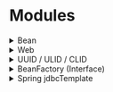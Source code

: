 # Modules

<details><summary>Bean</summary>
Spring이 관리하는 객체를 Bean이라고 함. 대개는 Spring Bean이라고 콕 짚어서 이야기한다.

예전에는 Bean에 대한 정보를 XML 파일로 써줬는데, 최근에는 Java의 Annotation으로 처리한다. 전자를 진정한 POJO라고 말하는 사람도 있지만, 후자가 너무 편하다. 여러 구현 중 선택하거나 값을
주입하는 건 소스코드 외부(XML 파일, 환경변수 등)를 활용하는 게 좋다.

Bean은 Java Config에서 @Bean 애너테이션을 써서 정의하거나, 해당 클래스에 @Component 애너테이션을 붙여주고 Scan한다(@ComponentScan 사용).

Spring Framework의 "bean" 모듈은 Spring Framework의 핵심 모듈 중 하나이며 Spring Framework의 기본 내장 모듈 입니다. 이 모듈은 Spring의 IoC (Inversion
of Control) 컨테이너와 DI (Dependency Injection) 기능을 제공하며, Spring 애플리케이션에서 객체를 관리하고 의존성을 주입하는 데 중요한 역할을 합니다.

bean 모듈의 핵심 기능은 다음과 같습니다:

1. **IoC 컨테이너**: Spring Framework의 IoC 컨테이너는 객체의 라이프사이클을 관리하고 객체를 생성, 초기화, 구성 및 파괴하는 역할을 합니다. 이를 통해 개발자는 자신이 작성한 클래스를
   일반적인 Java 객체처럼 사용하고 관리할 수 있습니다.

2. **의존성 주입 (DI)**: Spring은 의존성 주입(Dependency Injection)을 지원하여 객체 간의 의존성을 관리하고 주입할 수 있도록 합니다. 이를 통해 객체 간의 결합을 낮추고 테스트
   용이성을 향상시킵니다.

3. **빈 설정**: Spring의 bean 모듈은 XML, JavaConfig 또는 어노테이션을 사용하여 빈 설정을 정의할 수 있습니다. 이 설정을 통해 Spring은 어떤 클래스가 빈으로 생성되어 어떤 빈에
   주입될지를 알 수 있습니다.

4. **AOP (Aspect-Oriented Programming)**: Spring의 bean 모듈은 AOP를 지원하여 관점 지향 프로그래밍을 통해 관심사(Aspects)를 분리하고 적용할 수 있도록 합니다.

bean 모듈은 Spring Framework의 기본 내장 모듈 중 하나이며, Spring 애플리케이션을 개발하거나 구성할 때 가장 중요한 모듈 중 하나입니다. 이 모듈은 Spring Framework의 핵심이며,
Spring Boot 및 다른 Spring 프로젝트와 함께 사용되어 Spring 애플리케이션을 개발하는 데 필수적입니다.

Spring Framework의 "bean" 모듈에서 사용되는 주요 어노테이션들은 다음과 같습니다:

1. `@Component`: 이 어노테이션은 클래스를 Spring의 컴포넌트로 표시합니다. 스캔된 클래스를 Spring 컨테이너에 자동으로 등록하려고 할 때 사용합니다. `@Component` 어노테이션을 기반으로
   하는 다른 어노테이션들도 있으며, 이들은 특정 유형의 컴포넌트를 정의하는 데 사용됩니다.

```java

@Component
public class MyComponent {
    // 클래스 내용
}
```

2. `@Service`: 이 어노테이션은 `@Component`의 특수한 경우로, 비즈니스 로직을 수행하는 서비스 클래스를 정의할 때 사용합니다.

```java

@Service
public class MyService {
    // 서비스 로직
}
```

3. `@Repository`: 이 어노테이션은 데이터 액세스 객체 (DAO) 클래스를 정의할 때 사용됩니다. 주로 데이터베이스와 상호작용하는 클래스를 표시하는 데 사용됩니다.

```java

@Repository
public class MyRepository {
    // 데이터 액세스 로직
}
```

4. `@Controller`: Spring MVC 웹 애플리케이션에서 컨트롤러 클래스를 정의할 때 사용합니다. HTTP 요청을 처리하는 데 사용됩니다.

```java

@Controller
public class MyController {
    // 컨트롤러 로직
}
```

5. `@Configuration`: 이 어노테이션은 Java 기반의 설정 클래스를 정의할 때 사용합니다. 이 클래스는 Spring 빈 설정 정보를 포함하며, XML 설정 대신 Java 코드로 Spring 빈을
   구성할 수 있게 합니다.

```java

@Configuration
public class AppConfig {
    // 빈 설정 메서드들
}
```

6. `@Bean`: `@Configuration` 클래스 내에서 사용되며, 빈을 정의하는 메서드에 이 어노테이션을 추가합니다.

```java

@Configuration
public class AppConfig {
    @Bean
    public MyBean myBean() {
        return new MyBean();
    }
}
```

7. `@Autowired`: 이 어노테이션은 의존성 주입(DI)을 수행할 때 사용됩니다. Spring은 해당 필드, 생성자 또는 메서드의 매개변수에 알맞은 빈을 자동으로 주입합니다.

```java

@Service
public class MyService {
    private MyRepository myRepository;

    @Autowired
    public MyService(MyRepository myRepository) {
        this.myRepository = myRepository;
    }
}
```

이러한 어노테이션들은 Spring Framework의 bean 모듈을 사용하여 빈을 정의하고 관리하는 데 사용됩니다. 이를 통해 Spring 애플리케이션을 보다 간단하게 구성하고 의존성 주입을 수행할 수 있습니다.

</details>

<details><summary>Web</summary>
Spring Web 모듈은 Spring Framework의 일부로, 웹 애플리케이션을 개발하기 위한 핵심 기능과 도구를 제공하는 모듈입니다. 이 모듈은 주로 Spring MVC(모델-뷰-컨트롤러)와 Spring Webflux와 같은 웹 애플리케이션 프레임워크를 지원합니다.

Spring Web 모듈의 주요 특징과 기능은 다음과 같습니다:

1. **Spring MVC**: Spring MVC는 전통적인 웹 애플리케이션을 개발하는 데 사용되는 프레임워크로, 모델-뷰-컨트롤러 아키텍처를 기반으로 합니다. 이를 통해 웹 요청을 처리하고 응답을 생성하는 데
   사용됩니다. Spring MVC는 컨트롤러, 모델, 뷰와 같은 요소들을 구조화하고 이들을 쉽게 확장하고 사용자 지정할 수 있도록 지원합니다.

2. **RESTful 웹 서비스 지원**: Spring Web 모듈은 RESTful 웹 서비스를 빌드하고 제공하기 위한 다양한 도구와 어노테이션을 제공합니다. 이를 통해 REST API를 구축하고 사용할 수
   있습니다.

3. **데이터 바인딩 및 유효성 검사**: Spring Web은 HTTP 요청의 데이터를 자바 객체로 바인딩하고, 유효성 검사(validation)를 수행하는 기능을 제공합니다. 이를 통해 입력 데이터를 처리하고
   검증할 수 있습니다.

4. **보안 및 인증 지원**: Spring Security와 통합하여 보안 및 사용자 인증을 지원합니다. 이를 통해 웹 애플리케이션의 보안 요구사항을 쉽게 충족시킬 수 있습니다.

5. **웹소켓 지원**: Spring Web 모듈은 웹소켓 프로토콜을 지원하며, 실시간 웹 애플리케이션을 구축할 때 사용할 수 있습니다.

6. **통합 테스트 지원**: Spring Web 모듈은 웹 애플리케이션의 통합 테스트를 위한 기능을 제공하여 웹 애플리케이션의 동작을 검증할 수 있도록 도와줍니다.

Spring Web 모듈은 Spring Framework의 핵심 부분 중 하나로, 웹 애플리케이션을 빠르고 효과적으로 개발할 수 있도록 도와주는 강력한 도구와 기능을 제공합니다. 이 모듈은 Spring Boot와
함께 사용되어 개발자가 빠르게 웹 애플리케이션을 구축하고 관리할 수 있도록 도와줍니다.

- @Controller: 컨트롤러 클래스를 정의하는 어노테이션으로, 웹 요청을 처리하는 역할을 합니다.
- @RequestMapping (또는 @GetMapping, @PostMapping, @PutMapping, @DeleteMapping): 요청 URL과 메서드를 매핑하는 데 사용되는 어노테이션입니다.
- @RequestParam: URL 파라미터를 메서드의 매개변수로 바인딩하는 데 사용되는 어노테이션입니다.
- @PathVariable: URL 경로 변수를 메서드의 매개변수로 바인딩하는 데 사용되는 어노테이션입니다.
- @ResponseBody: 메서드가 JSON 또는 XML과 같은 데이터를 직접 반환하는 데 사용되는 어노테이션입니다.
- @ModelAttribute: 모델 객체를 생성하고 뷰에 전달하는 데 사용되는 어노테이션입니다.
- @Valid: 객체 유효성 검사를 활성화하는 데 사용되는 어노테이션입니다.

```java

@RestController // 해당 클래스가 RESTful 웹 서비스에서 JSON 또는 XML 형식의 응답을 생성하는 역할을 수행
@RequestMapping("/comments") // 컨트롤러 메서드 또는 클래스에 적용되며, 요청 URL과 요청 메서드(GET, POST, PUT, DELETE 등)를 매핑시킬 때 사용
public class CommentController {
    @GetMapping() //HTTP GET 요청에 응답하는 컨트롤러 메서드에 적용됩니다.
    public List<CommentDto> getComments(@RequestParam("postId") String postId) {
        List<CommentDto> foundCommentDtos = commentDtos.stream().filter(commentDto -> commentDto.getPostId().equals(postId)).toList();
        return foundCommentDtos;
    }

    @PutMapping("/{id}")
    @ResponseStatus(HttpStatus.NO_CONTENT)
    public void updateComment(@PathVariable("id") String id, @RequestParam("postId") String postId, @RequestBody CommentDto commentDto) {
        CommentDto foundCommentDto = getFoundCommentDto(id, postId);
        foundCommentDto.setContent(commentDto.getContent());
    }
}

```

</details>
<details><summary>UUID / ULID / CLID</summary>
모두 고유한 식별자를 나타내는 약어입니다. 이러한 식별자들은 대부분의 경우 데이터베이스 레코드, 세션, 객체, 트랜잭션 등을 고유하게 식별하기 위해 사용됩니다.

"UUID," "ULID," 그리고 "CLID"는 모두 고유한 식별자를 나타내는 약어이며, 이러한 식별자들은 다양한 컨텍스트에서 사용됩니다. 다음은 각각의 식별자에 대한 간단한 설명입니다:

1. [UUID](https://docs.oracle.com/javase/8/docs/api/java/util/UUID.html) (Universally Unique Identifier):
   f17cc4e3-208e-482b-9e06-480f5bfdd02b
    - UUID는 "Universally Unique Identifier"의 약어로, 범용적으로 사용되는 고유한 식별자입니다.
    - UUID는 128비트나 36자리의 16진수 문자열로 표현되며, 주로 **랜덤**하게 생성됩니다.
    - 주로 네트워크에서 고유성이 요구되는 경우나 여러 시스템 간에 데이터를 동기화하는 데 사용됩니다.

2. [ULID](https://github.com/f4b6a3/ulid-creator) (Universally Unique Lexicographically **Sortable** Identifier):
   01F48G3NW6S8TV0GQYX9DZCN8G
    - ULID는 "Universally Unique Lexicographically Sortable Identifier"의 약어로, 시간 순서대로 정렬 가능하면서 고유한 식별자입니다.
    - ULID는 128비트의 값으로, 타임스탬프와 임의의 값의 조합으로 생성됩니다.
    - 주로 분산 시스템에서 시간 순서대로 **정렬**되는 고유한 식별자가 필요한 경우에 사용됩니다.

3. [TSID](https://github.com/f4b6a3/tsid-creator) (Time-Sorted Unique Identifiers) : 38352658573940766
    - Twitter's [Snowflake](https://github.com/twitter-archive/snowflake/tree/snowflake-2010)
      와 [ULID Spec](https://github.com/ulid/spec)의 아이디어를 구현.
    - 날짜 및 시간 정보를 기반으로 정렬 가능한 고유 식별자를 생성하는 기능을 제공합니다.

이러한 식별자들은 각각의 목적과 사용 사례에 따라 다양한 구현 및 규칙을 가질 수 있으며, 고유성이 보장되고 정확한 용도에 맞게 사용되어야 합니다.

</details>
<details><summary>BeanFactory (Interface)</summary>

> The root interface for accessing a Spring bean container.
>
> This interface is implemented by objects that hold a number of bean definitions, each uniquely identified by a String
> name.
>
> Spring 빈 컨테이너에 액세스하기 위한 루트 인터페이스입니다.
> 이 인터페이스는 각각 문자열 이름으로 고유하게 식별되는 여러 빈 정의를 보유하는 객체에 의해 구현됩니다.
>
최소한의 IoC Container
> Depending on the bean definition, the factory will return either an independent instance of a contained object (the
> Prototype design pattern),
>
>  빈 정의에 따라, 팩토리는 포함된 객체의 독립적인 인스턴스(
> 프로토타입 디자인 패턴)
>
>or a single shared instance (a superior alternative to the Singleton design pattern, in which the instance is a
> singleton in the scope of the factory)
>
> 또는 단일 공유 인스턴스 (싱글톤 디자인 패턴의 우수한 대안으로, 인스턴스가 싱글톤 범위의
> 싱글톤 디자인 패턴보다 우수한 대안).

빈 팩토리 구현은 가능한 한 표준 빈 라이프사이클 인터페이스를 지원해야 합니다.

전체 초기화 메서드 세트와 그 표준 순서는 다음과 같습니다:

1. postProcessBeforeDestruction methods of DestructionAwareBeanPostProcessors
2. DisposableBean's destroy
3. a custom destroy-method definition1. BeanNameAware's setBeanName
2. BeanClassLoaderAware's setBeanClassLoader
3. BeanFactoryAware's setBeanFactory
4. EnvironmentAware's setEnvironment
5. EmbeddedValueResolverAware's setEmbeddedValueResolver
6. ResourceLoaderAware's setResourceLoader (애플리케이션 컨텍스트에서 실행할 때만 적용 가능)
7. ApplicationEventPublisherAware's setApplicationEventPublisher (애플리케이션 컨텍스트에서 실행할 때만 적용 가능)
8. MessageSourceAware's setMessageSource  (애플리케이션 컨텍스트에서 실행할 때만 적용 가능)
9. ApplicationContextAware's setApplicationContext  (애플리케이션 컨텍스트에서 실행할 때만 적용 가능)
10. ServletContextAware's setServletContext  (애플리케이션 컨텍스트에서 실행할 때만 적용 가능)
11. postProcessBeforeInitialization methods of BeanPostProcessors
12. InitializingBean's afterPropertiesSet
13. a custom init-method definition
14. postProcessAfterInitialization methods of BeanPostProcessors

빈 팩토리의 종료 시에는 다음과 같은 라이프사이클 메서드가 적용됩니다:

1. postProcessBeforeDestruction methods of DestructionAwareBeanPostProcessors
2. DisposableBean's destroy
3. a custom destroy-method definition

> [BeanFactory](https://docs.spring.io/spring-framework/docs/current/javadoc-api/org/springframework/beans/factory/BeanFactory.html)
>

> [BeanDefinitionRegistry](https://docs.spring.io/spring-framework/docs/current/javadoc-api/org/springframework/beans/factory/support/BeanDefinitionRegistry.html)
>

> [GenericBeanDefinition](https://docs.spring.io/spring-framework/docs/current/javadoc-api/org/springframework/beans/factory/support/GenericBeanDefinition.html)
>

> [Given-When-Then](https://github.com/ahastudio/til/blob/main/blog/2018/12-08-given-when-then.md)
>
</details>
<details><summary>Spring jdbcTemplate</summary>

> [JdbcTemplate](https://docs.spring.io/spring-framework/docs/6.0.4/javadoc-api/org/springframework/jdbc/core/JdbcTemplate.html)
>

> [Data Access](https://docs.spring.io/spring-framework/docs/6.0.4/reference/html/data-access.html#jdbc-core)
>

> [Spring Initializr](https://start.spring.io/)
>
⇒ JDBC API, Spring Boot DevTools 의존성 추가.

간단한 실험은 Spring Boot Command Line Runner 또는 JUnit을 사용할 수 있다.

JUnit을 강력히 추천하지만, 여기서는 Command Line Runner를 사용하는 법을 간단히 알아보자.

```java

@Component
public class AppRunner implements CommandLineRunner {
    private final JdbcTemplate jdbcTemplate;

    public AppRunner(JdbcTemplate jdbcTemplate) {
        this.jdbcTemplate = jdbcTemplate;
    }

    @Override
    public void run(String... args) throws Exception {
        String sql = "SELECT name FROM people";

        jdbcTemplate.query(sql, resultSet -> {
            while (resultSet.next()) {
                String name = resultSet.getString("name");
                System.out.println(name);
            }
        });
    }

}

```

간단한 SQL 쿼리 실행. PreparedStatement 적용이 쉽다. 문자열을 포함하는지 확인할 때는 LIKE와 %를 사용한다.

```java
String sql="SELECT name FROM people WHERE name LIKE ?";

        jdbcTemplate.query(sql,resultSet->{
        String name=resultSet.getString("name");

        System.out.println(name);

        },"%우");
```

Query(SELECT)가 아니라 Command(INSERT, UPDATE, DELETE)를 실행할 때는 update 메서드 사용.

```java
String sql="""
INSERT INTO people (name, age, gender) VALUES (?, ?, ?)
""";

        jdbcTemplate.update(sql,"홍길동",15,"남");
```

TransactionTemplate을 써서 트랜잭션을 관리할 수 있다.

```java

@Component
public class AppRunner implements CommandLineRunner {
    private JdbcTemplate jdbcTemplate;
    private TransactionTemplate transactionTemplate;

    public AppRunner(JdbcTemplate jdbcTemplate,
                     TransactionTemplate transactionTemplate) {
        this.jdbcTemplate = jdbcTemplate;
        this.transactionTemplate = transactionTemplate;
    }

    @Override
    public void run(String... args) throws Exception {
        transactionTemplate.execute(status -> {
            String sql = """
                    INSERT INTO people(name, age, gender) VALUES(?, ?, ?)
                    """;

            jdbcTemplate.update(sql, "홍길동", 15, "남");

            // 이런 식으로 예외를 던지면 전부 없던 일로 만들 수 있다.
            // throw new RuntimeException("FAIL!");

            return null;
        });
    }

}
```

</details>